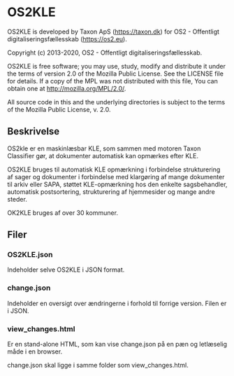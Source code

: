 # OS2KLE

OS2KLE is developed by Taxon ApS (https://taxon.dk) for OS2 - Offentligt digitaliseringsfællesskab (https://os2.eu).

Copyright (c) 2013-2020, OS2 - Offentligt digitaliseringsfællesskab.

OS2KLE is free software; you may use, study, modify and distribute it under the terms of version 2.0 of the Mozilla Public License. See the LICENSE file for details. If a copy of the MPL was not distributed with this file, You can obtain one at http://mozilla.org/MPL/2.0/.

All source code in this and the underlying directories is subject to the terms of the Mozilla Public License, v. 2.0.

## Beskrivelse

OS2kle er en maskinlæsbar KLE, som sammen med motoren Taxon Classifier gør, at dokumenter automatisk kan opmærkes efter KLE.

OS2KLE bruges til automatisk KLE opmærkning i forbindelse strukturering af sager og dokumenter i forbindelse med klargøring af mange dokumenter til arkiv eller SAPA, støttet KLE-opmærkning hos den enkelte sagsbehandler, automatisk postsortering, strukturering af hjemmesider og mange andre steder.

OK2KLE bruges af over 30 kommuner.

## Filer

### OS2KLE.json

Indeholder selve OS2KLE i JSON format.

### change.json

Indeholder en oversigt over ændringerne i forhold til forrige version. Filen er i JSON.

### view_changes.html

Er en stand-alone HTML, som kan vise change.json på en pæn og letlæselig måde i en browser.

change.json skal ligge i samme folder som view_changes.html.

